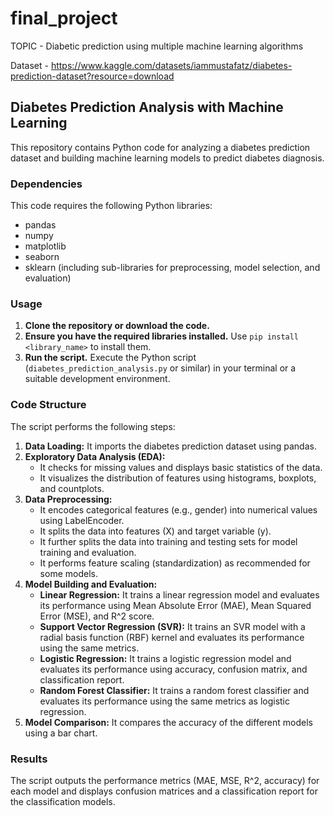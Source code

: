 # final_project
TOPIC - Diabetic prediction using multiple machine learning algorithms

Dataset - https://www.kaggle.com/datasets/iammustafatz/diabetes-prediction-dataset?resource=download 

## Diabetes Prediction Analysis with Machine Learning

This repository contains Python code for analyzing a diabetes prediction dataset and building machine learning models to predict diabetes diagnosis.

### Dependencies

This code requires the following Python libraries:

* pandas
* numpy
* matplotlib
* seaborn
* sklearn (including sub-libraries for preprocessing, model selection, and evaluation)

### Usage

1. **Clone the repository or download the code.**
2. **Ensure you have the required libraries installed.** Use `pip install <library_name>` to install them.
3. **Run the script.** Execute the Python script (`diabetes_prediction_analysis.py` or similar) in your terminal or a suitable development environment.

### Code Structure

The script performs the following steps:

1. **Data Loading:** It imports the diabetes prediction dataset using pandas.
2. **Exploratory Data Analysis (EDA):**
    * It checks for missing values and displays basic statistics of the data.
    * It visualizes the distribution of features using histograms, boxplots, and countplots.
3. **Data Preprocessing:**
    * It encodes categorical features (e.g., gender) into numerical values using LabelEncoder.
    * It splits the data into features (X) and target variable (y).
    * It further splits the data into training and testing sets for model training and evaluation.
    * It performs feature scaling (standardization) as recommended for some models.
4. **Model Building and Evaluation:**
    * **Linear Regression:** It trains a linear regression model and evaluates its performance using Mean Absolute Error (MAE), Mean Squared Error (MSE), and R^2 score.
    * **Support Vector Regression (SVR):** It trains an SVR model with a radial basis function (RBF) kernel and evaluates its performance using the same metrics.
    * **Logistic Regression:** It trains a logistic regression model and evaluates its performance using accuracy, confusion matrix, and classification report.
    * **Random Forest Classifier:** It trains a random forest classifier and evaluates its performance using the same metrics as logistic regression.
5. **Model Comparison:** It compares the accuracy of the different models using a bar chart.

### Results

The script outputs the performance metrics (MAE, MSE, R^2, accuracy) for each model and displays confusion matrices and a classification report for the classification models. 